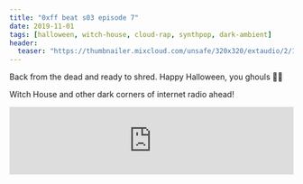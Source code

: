 ```yaml
---
title: "0xff beat s03 episode 7"
date: 2019-11-01
tags: [halloween, witch-house, cloud-rap, synthpop, dark-ambient]
header:
  teaser: "https://thumbnailer.mixcloud.com/unsafe/320x320/extaudio/2/1/5/f/801e-5d9e-4ed0-a8b4-6dd0890f65cf"
---
```


Back from the dead and ready to shred. Happy Halloween, you ghouls 🖤🎃

Witch House and other dark corners of internet radio ahead!

<iframe width="100%" height="120" src="https://www.mixcloud.com/widget/iframe/?hide_cover=1&light=1&feed=%2F0xff-beat%2F0xff-beat-s03-episode-7%2F" frameborder="0" ></iframe>
